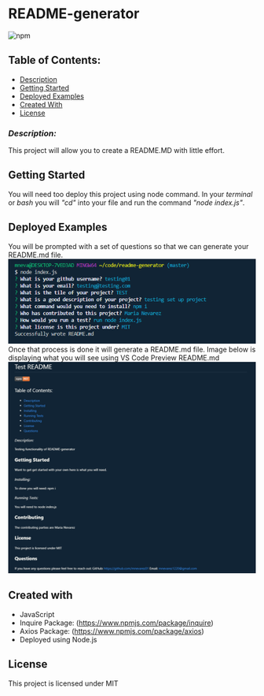 # README-generator 
![npm](https://img.shields.io/static/v1?label=License&message=MIT&color=9cf)

## Table of Contents:
* [Description](###-*Description:*)
* [Getting Started](###-**Getting-Started**)
* [Deployed Examples](##-**Deployed-Examples**)
* [Created With](##-**Created-with**)
* [License](##-**License**)

### *Description:*
This project will allow you to create a README.MD with little effort.

## **Getting Started**

You will need too deploy this project using node command. In your *terminal* or *bash* you will *"cd"* into your file and run the command *"node index.js"*.

## **Deployed Examples**
You will be prompted with a set of questions so that we can generate your README.md file.
![Initial Deployment](/img/readme.PNG)
Once that process is done it will generate a README.md file. Image below is displaying what you will see using VS Code Preview README.md
![Initial Deployment](/img/readme2.PNG)

## **Created with**
* JavaScript 
* Inquire Package: (https://www.npmjs.com/package/inquire)
* Axios Package: (https://www.npmjs.com/package/axios)
* Deployed using Node.js

## **License**

This project is licensed under MIT













